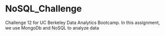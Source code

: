 # NoSQL_Challenge
Challenge 12 for UC Berkeley Data Analytics Bootcamp. In this assignment, we use MongoDb and NoSQL to analyze data
